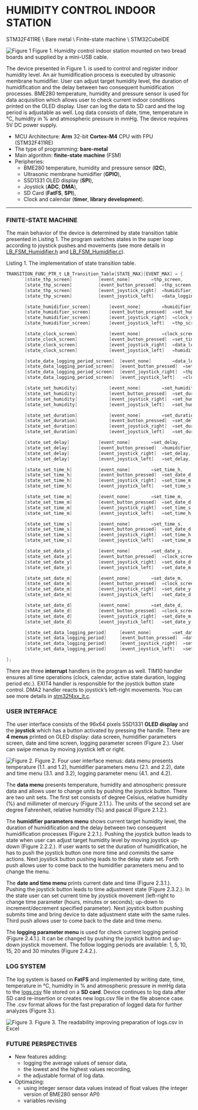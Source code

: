 # HUMIDITY CONTROL INDOOR STATION

STM32F411RE \ Bare metal \ Finite-state machine \ STM32CubeIDE

![Figure 1](https://github.com/LiubomirBezgan/HUMIDIFIER/blob/main/listed_devices.png?raw=true, "Humidity control indoor station mounted on two bread boards and supplied by a mini-USB cable.")
Figure 1. Humidity control indoor station mounted on two bread boards and supplied by a mini-USB cable.

The device presented in Figure 1. is used to control and register indoor humidity level. An air humidification process is executed by ultrasonic membrane humidifier. User can adjust target humidity level, the duration of humidification and the delay between two consequent humidification processes. BME280 temperature, humidity and pressure sensor is used for data acquisition which allows user to check current indoor conditions printed on the OLED display. User can log the data to SD card and the log period is adjustable as well. Log data consists of date, time, temperature in °C, humidity in % and atmospheric pressure in mmHg. The device requires 5V DC power supply.

+ MCU Architecture: **Arm** 32-bit **Cortex-M4** CPU with FPU (STM32F411RE)
+ The type of programming: **bare-metal**
+ Main algorithm: **finite-state machine** (FSM)
+ Peripheries:
  + BME280 temperature, humidity and pressure sensor (**I2C**),
  + Ultrasonic membrane humidifier (**GPIO**),
  + SSD1331 OLED display (**SPI**),
  + Joystick (**ADC**, **DMA**),
  + SD Card (**FatFS**, **SPI**),
  + Clock and calendar (**timer**, **library development**).
  
_____
### FINITE-STATE MACHINE
The main behavior of the device is determined by state transition table presented in Listing 1. The program switches states in the super loop according to joystick pushes and movements (see more details in [LB_FSM_Humidifier.h](https://github.com/LiubomirBezgan/HUMIDIFIER/blob/main/STM32_HUMIDIFIER/Core/Inc/LB_FSM_Humidifier.h) and [LB_FSM_Humidifier.c](https://github.com/LiubomirBezgan/HUMIDIFIER/blob/main/STM32_HUMIDIFIER/Core/Src/LB_FSM_Humidifier.c)).

Listing 1. The implementation of state transition table.
 ```c
TRANSITION_FUNC_PTR_t LB_Transition_Table[STATE_MAX][EVENT_MAX] = {
		[state_thp_screen]			[event_none]		=thp_screen,
		[state_thp_screen]			[event_button_pressed]	=thp_screen,
		[state_thp_screen]			[event_joystick_right]	=humidifier_screen,
		[state_thp_screen]			[event_joystick_left]	=data_logging_period_screen,

		[state_humidifier_screen]		[event_none]		=humidifier_screen,
		[state_humidifier_screen]		[event_button_pressed]	=set_humidity,
		[state_humidifier_screen]		[event_joystick_right]	=clock_screen,
		[state_humidifier_screen]		[event_joystick_left]	=thp_screen,

		[state_clock_screen]			[event_none]		=clock_screen,
		[state_clock_screen]			[event_button_pressed]	=set_time_h,
		[state_clock_screen]			[event_joystick_right]	=data_logging_period_screen,
		[state_clock_screen]			[event_joystick_left]	=humidifier_screen,

		[state_data_logging_period_screen]	[event_none]		=data_logging_period_screen,
		[state_data_logging_period_screen]	[event_button_pressed]	=set_data_logging_period,
		[state_data_logging_period_screen]	[event_joystick_right]	=thp_screen,
		[state_data_logging_period_screen]	[event_joystick_left]	=clock_screen,

		[state_set_humidity]			[event_none]		=set_humidity,
		[state_set_humidity]			[event_button_pressed]	=set_duration,
		[state_set_humidity]			[event_joystick_right]	=set_humidity,
		[state_set_humidity]			[event_joystick_left]	=set_humidity,

		[state_set_duration]			[event_none]		=set_duration,
		[state_set_duration]			[event_button_pressed]	=set_delay,
		[state_set_duration]			[event_joystick_right]	=set_duration,
		[state_set_duration]			[event_joystick_left]	=set_duration,

		[state_set_delay]			[event_none]		=set_delay,
		[state_set_delay]			[event_button_pressed]	=humidifier_screen,
		[state_set_delay]			[event_joystick_right]	=set_delay,
		[state_set_delay]			[event_joystick_left]	=set_delay,

		[state_set_time_h]			[event_none]		=set_time_h,
		[state_set_time_h]			[event_button_pressed]	=set_date_d,
		[state_set_time_h]			[event_joystick_right]	=set_time_m,
		[state_set_time_h]			[event_joystick_left]	=set_time_s,

		[state_set_time_m]			[event_none]		=set_time_m,
		[state_set_time_m]			[event_button_pressed]	=set_date_d,
		[state_set_time_m]			[event_joystick_right]	=set_time_s,
		[state_set_time_m]			[event_joystick_left]	=set_time_h,

		[state_set_time_s]			[event_none]		=set_time_s,
		[state_set_time_s]			[event_button_pressed]	=set_date_d,
		[state_set_time_s]			[event_joystick_right]	=set_time_h,
		[state_set_time_s]			[event_joystick_left]	=set_time_m,

		[state_set_date_y]			[event_none]		=set_date_y,
		[state_set_date_y]			[event_button_pressed]	=clock_screen,
		[state_set_date_y]			[event_joystick_right]	=set_date_d,
		[state_set_date_y]			[event_joystick_left]	=set_date_m,

		[state_set_date_m]			[event_none]		=set_date_m,
		[state_set_date_m]			[event_button_pressed]	=clock_screen,
		[state_set_date_m]			[event_joystick_right]	=set_date_y,
		[state_set_date_m]			[event_joystick_left]	=set_date_d,

		[state_set_date_d]			[event_none]		=set_date_d,
		[state_set_date_d]			[event_button_pressed]	=clock_screen,
		[state_set_date_d]			[event_joystick_right]	=set_date_m,
		[state_set_date_d]			[event_joystick_left]	=set_date_y,

		[state_set_data_logging_period]		[event_none]		=set_data_logging_period,
		[state_set_data_logging_period]		[event_button_pressed]	=data_logging_period_screen,
		[state_set_data_logging_period]		[event_joystick_right]	=set_data_logging_period,
		[state_set_data_logging_period]		[event_joystick_left]	=set_data_logging_period

};
```

There are three **interrupt** handlers in the program as well. TIM10 handler ensures all time operations (clock, calendar, active state duration, logging period etc.). EXIT4 handler is responsible for the joystick button state control. DMA2 handler reacts to joystick’s left-right movements. You can see more details in [stm32f4xx_it.c](https://github.com/LiubomirBezgan/HUMIDIFIER/blob/main/STM32_HUMIDIFIER/Core/Src/stm32f4xx_it.c).

### USER INTERFACE
The user interface consists of the 96x64 pixels SSD1331 **OLED display** and the **joystick** which has a button activated by pressing the handle.
There are **4 menus** printed on OLED display: data screen, humidifier parameters screen, date and time screen, logging parameter screen (Figure 2.). User can swipe menus by moving joystick left or right.

![Figure 2.](https://github.com/LiubomirBezgan/HUMIDIFIER/blob/main/displays_OLED__edited.jpg?raw=true, "Figure 2. Four user interface menus: data menu presents temperature (1.1. and 1.2), humidifier parameters menu (2.1. and 2.2), date and time menu (3.1. and 3.2), logging parameter menu (4.1. and 4.2).")
Figure 2. Four user interface menus: data menu presents temperature (1.1. and 1.2), humidifier parameters menu (2.1. and 2.2), date and time menu (3.1. and 3.2), logging parameter menu (4.1. and 4.2).

The **data menu** presents temperature, humidity and atmospheric pressure data and allows user to change units by pushing the joystick button. There are two unit sets. The first set consists of degree Celsius, relative humidity (%) and millimeter of mercury (Figure 2.1.1.). The units of the second set are degree Fahrenheit, relative humidity (%) and pascal (Figure 2.1.2.).

The **humidifier parameters menu** shows current target humidity level, the duration of humidification and the delay between two consequent humidification processes (Figure 2.2.1.). Pushing the joystick button leads to state when user can adjust target humidity level by moving joystick up-down (Figure 2.2.2.). If user wants to set the duration of humidification, he has to push the joystick button one more time and commits the same actions. Next joystick button pushing leads to the delay state set. Forth push allows user to come back to the humidifier parameters menu and to change the menu.

The **date and time menu** prints current date and time (Figure 2.3.1.). Pushing the joystick button leads to time adjustment state (Figure 2.3.2.). In the state user can set current time by joystick movement (left-right to change time parameter (hours, minutes or seconds); up-down to increment/decrement specified parameter). Next joystick button pushing submits time and bring device to date adjustment state with the same rules. Third push allows user to come back to the date and time menu.

The **logging parameter menu** is used for check current logging period (Figure 2.4.1.). It can be changed by pushing the joystick button and up-down joystick movement. The follow logging periods are available: 1, 5, 10, 15, 20 and 30 minutes (Figure 2.4.2.).


### LOG SYSTEM
The log system is based on **FatFS** and implemented by writing date, time, temperature in °C, humidity in % and atmospheric pressure in mmHg data to the [logs.csv](https://github.com/LiubomirBezgan/HUMIDIFIER/blob/main/logs.csv) file stored on a **SD card**. Device continues to log data after SD card re-insertion or creates new logs.csv file in the file absence case. The .csv format allows for the fast preparation of logged data for further analyzes (Figure 3.).

![Figure 3.](https://github.com/LiubomirBezgan/HUMIDIFIER/blob/main/log%20file.png?raw=true, "Figure 3. The readability improving preparation of logs.csv in Excel")
Figure 3. The readability improving preparation of logs.csv in Excel

### FUTURE PERSPECTIVES
+ New features adding:
  + logging the average values of sensor data,
  + the lowest and the highest values recording,
  + the adjustable format of log data.
+ Optimazing:
  + using integer sensor data values instead of float values (the integer version of BME280 sensor API)
  + variables revising
